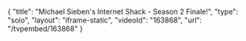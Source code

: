 {
    "title": "Michael Sieben's Internet Shack - Season 2 Finale!",
    "type": "solo",
    "layout": "iframe-static",
    "videoId": "163868",
    "url": "\/tvpembed\/163868"
}